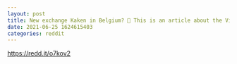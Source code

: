 ```yaml
--- 
layout: post 
title: New exchange Kaken in Belgium? 🤔 This is an article about the Vitae scam and they made up a new exchange ig 
date: 2021-06-25 1624615403 
categories: reddit 
--- 
```

https://redd.it/o7kov2